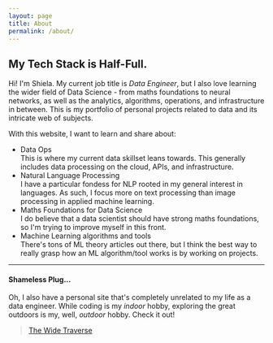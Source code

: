 ```yaml
---
layout: page
title: About
permalink: /about/
---
```


## My Tech Stack is Half-Full.
Hi! I'm Shiela. My current job title is *Data Engineer*, but I also love learning
the wider field of Data Science - from maths foundations to neural networks,
as well as the analytics, algorithms, operations, and infrastructure in between.
This is my portfolio of personal projects related to data and its intricate web of subjects.

With this website, I want to learn and share about:
- Data Ops
  <br>This is where my current data skillset leans towards. This generally includes
  data processing on the cloud, APIs, and infrastructure.
- Natural Language Processing
  <br>I have a particular fondess for NLP rooted in my general interest in languages.
  As such, I focus more on text processing than image processing in applied machine learning.
- Maths Foundations for Data Science
  <br>I do believe that a data scientist should have strong maths foundations,
  so I'm trying to improve myself in this front.
- Machine Learning algorithms and tools
  <br>There's tons of ML theory articles out there, but I think the best way to really grasp
  how an ML algorithm/tool works is by working on projects.


---
#### Shameless Plug...
Oh, I also have a personal site that's completely unrelated to my life as a data engineer. While coding is my *indoor* hobby, exploring the great outdoors is my, well, *outdoor* hobby. Check it out!
> [The Wide Traverse](https://www.thewidetraverse.com)
